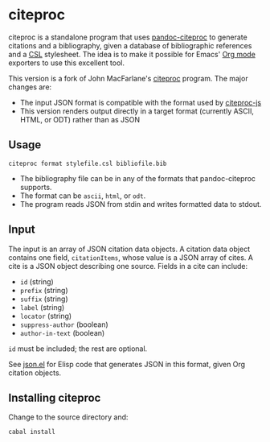 # citeproc

citeproc is a standalone program that uses [pandoc-citeproc]
to generate citations and a bibliography, given a database of bibliographic
references and a [CSL] stylesheet.  The idea is to make it possible for
Emacs' [Org mode] exporters to use this excellent tool.

This version is a fork of John MacFarlane's [citeproc] program.  The
major changes are:

- The input JSON format is compatible with the format used by [citeproc-js]
- This version renders output directly in a target format (currently
  ASCII, HTML, or ODT) rather than as JSON

[pandoc-citeproc]: https://github.com/jgm/pandoc-citeproc
[citeproc-js]: http://gsl-nagoya-u.net/http/pub/citeproc-doc.html
[CSL]: http://citationstyles.org/
[Org mode]: http://orgmode.org
[citeproc]: https://github.com/jgm/citeproc 

## Usage

    citeproc format stylefile.csl bibliofile.bib

- The bibliography file can be in any of the formats that pandoc-citeproc
  supports.
- The format can be `ascii`, `html`, or `odt`.
- The program reads JSON from stdin and writes formatted data to stdout.

## Input

The input is an array of JSON citation data objects.  A citation data
object contains one field, `citationItems`, whose value is a JSON
array of cites.  A cite is a JSON object describing one source.
Fields in a cite can include:

- `id` (string)
- `prefix` (string)
- `suffix` (string)
- `label` (string)
- `locator` (string)
- `suppress-author` (boolean)
- `author-in-text` (boolean)

`id` must be included; the rest are optional.

See [json.el] for Elisp code that generates JSON in this format, given
Org citation objects.

[json.el]: ./blob/master/json.el

## Installing citeproc

Change to the source directory and:

    cabal install

